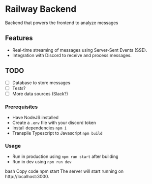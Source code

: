 # Railway Backend

Backend that powers the frontend to analyze messages

## Features

- Real-time streaming of messages using Server-Sent Events (SSE).
- Integration with Discord to receive and process messages.

## TODO

- [ ] Database to store messages
- [ ] Tests?
- [ ] More data sources (Slack?)

### Prerequisites

- Have NodeJS installed
- Create a `.env` file with your discord token
- Install dependencies `npm i`
- Transpile Typescript to Javascript `npm build`

### Usage

- Run in production using `npm run start` after building
- Run in dev using `npm run dev`

bash
Copy code
npm start
The server will start running on http://localhost:3000.
